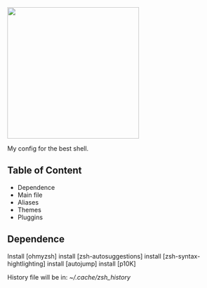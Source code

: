 <img src="https://miro.medium.com/max/900/1*oO43IFLliI6AxohJ2sc9Ug.jpeg" align=center height=300px>

My config for the best shell.

## Table of Content
+ Dependence
+ Main file
+ Aliases
+ Themes
+ Pluggins


## Dependence
Install [ohmyzsh]
install [zsh-autosuggestions]
install [zsh-syntax-hightlighting]
install [autojump]
install [p10K]

History file will be in: *~/.cache/zsh_history*
